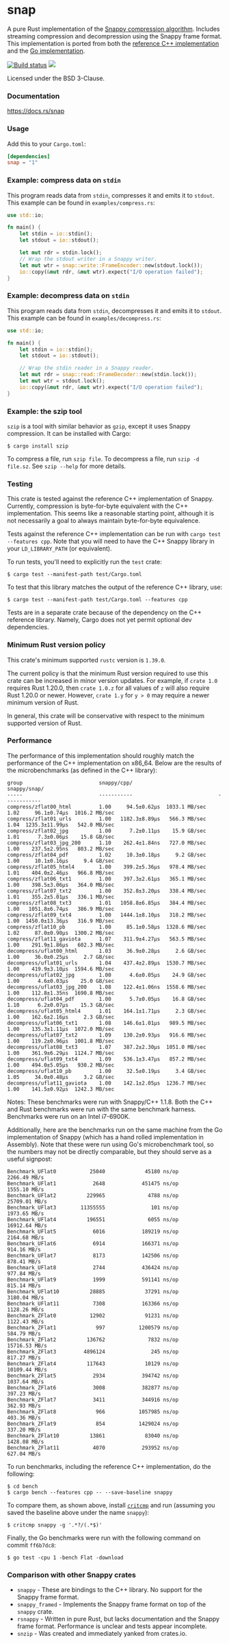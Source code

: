 snap
====
A pure Rust implementation of the
[Snappy compression algorithm](https://google.github.io/snappy/).
Includes streaming compression and decompression using the Snappy frame format.
This implementation is ported from both the
[reference C++ implementation](https://github.com/google/snappy)
and the
[Go implementation](https://github.com/golang/snappy).

[![Build status](https://github.com/BurntSushi/rust-snappy/workflows/ci/badge.svg)](https://github.com/BurntSushi/rust-snappy/actions)
[![](https://meritbadge.herokuapp.com/snap)](https://crates.io/crates/snap)

Licensed under the BSD 3-Clause.


### Documentation

https://docs.rs/snap


### Usage

Add this to your `Cargo.toml`:

```toml
[dependencies]
snap = "1"
```


### Example: compress data on `stdin`

This program reads data from `stdin`, compresses it and emits it to `stdout`.
This example can be found in `examples/compress.rs`:

```rust
use std::io;

fn main() {
    let stdin = io::stdin();
    let stdout = io::stdout();

    let mut rdr = stdin.lock();
    // Wrap the stdout writer in a Snappy writer.
    let mut wtr = snap::write::FrameEncoder::new(stdout.lock());
    io::copy(&mut rdr, &mut wtr).expect("I/O operation failed");
}
```


### Example: decompress data on `stdin`

This program reads data from `stdin`, decompresses it and emits it to `stdout`.
This example can be found in `examples/decompress.rs`:

```rust
use std::io;

fn main() {
    let stdin = io::stdin();
    let stdout = io::stdout();

    // Wrap the stdin reader in a Snappy reader.
    let mut rdr = snap::read::FrameDecoder::new(stdin.lock());
    let mut wtr = stdout.lock();
    io::copy(&mut rdr, &mut wtr).expect("I/O operation failed");
}
```


### Example: the szip tool

`szip` is a tool with similar behavior as `gzip`, except it uses Snappy
compression. It can be installed with Cargo:

```
$ cargo install szip
```

To compress a file, run `szip file`. To decompress a file, run
`szip -d file.sz`. See `szip --help` for more details.


### Testing

This crate is tested against the reference C++ implementation of Snappy.
Currently, compression is byte-for-byte equivalent with the C++ implementation.
This seems like a reasonable starting point, although it is not necessarily
a goal to always maintain byte-for-byte equivalence.

Tests against the reference C++ implementation can be run with
`cargo test --features cpp`. Note that you will need to have the C++ Snappy
library in your `LD_LIBRARY_PATH` (or equivalent).

To run tests, you'll need to explicitly run the `test` crate:

```
$ cargo test --manifest-path test/Cargo.toml
```

To test that this library matches the output of the reference C++ library, use:

```
$ cargo test --manifest-path test/Cargo.toml --features cpp
```

Tests are in a separate crate because of the dependency on the C++ reference
library. Namely, Cargo does not yet permit optional dev dependencies.


### Minimum Rust version policy

This crate's minimum supported `rustc` version is `1.39.0`.

The current policy is that the minimum Rust version required to use this crate
can be increased in minor version updates. For example, if `crate 1.0` requires
Rust 1.20.0, then `crate 1.0.z` for all values of `z` will also require Rust
1.20.0 or newer. However, `crate 1.y` for `y > 0` may require a newer minimum
version of Rust.

In general, this crate will be conservative with respect to the minimum
supported version of Rust.


### Performance

The performance of this implementation should roughly match the performance of
the C++ implementation on x86_64. Below are the results of the microbenchmarks
(as defined in the C++ library):

```
group                         snappy/cpp/                            snappy/snap/
-----                         -----------                            ------------
compress/zflat00_html         1.00     94.5±0.62µs  1033.1 MB/sec    1.02     96.1±0.74µs  1016.2 MB/sec
compress/zflat01_urls         1.00   1182.3±8.89µs   566.3 MB/sec    1.04  1235.3±11.99µs   542.0 MB/sec
compress/zflat02_jpg          1.00      7.2±0.11µs    15.9 GB/sec    1.01      7.3±0.06µs    15.8 GB/sec
compress/zflat03_jpg_200      1.10    262.4±1.84ns   727.0 MB/sec    1.00    237.5±2.95ns   803.2 MB/sec
compress/zflat04_pdf          1.02     10.3±0.18µs     9.2 GB/sec    1.00     10.1±0.16µs     9.4 GB/sec
compress/zflat05_html4        1.00    399.2±5.36µs   978.4 MB/sec    1.01    404.0±2.46µs   966.8 MB/sec
compress/zflat06_txt1         1.00    397.3±2.61µs   365.1 MB/sec    1.00    398.5±3.06µs   364.0 MB/sec
compress/zflat07_txt2         1.00    352.8±3.20µs   338.4 MB/sec    1.01    355.2±5.01µs   336.1 MB/sec
compress/zflat08_txt3         1.01   1058.8±6.85µs   384.4 MB/sec    1.00   1051.8±6.74µs   386.9 MB/sec
compress/zflat09_txt4         1.00   1444.1±8.10µs   318.2 MB/sec    1.00  1450.0±13.36µs   316.9 MB/sec
compress/zflat10_pb           1.00     85.1±0.58µs  1328.6 MB/sec    1.02     87.0±0.90µs  1300.2 MB/sec
compress/zflat11_gaviota      1.07    311.9±4.27µs   563.5 MB/sec    1.00    291.9±1.86µs   602.3 MB/sec
decompress/uflat00_html       1.03     36.9±0.28µs     2.6 GB/sec    1.00     36.0±0.25µs     2.7 GB/sec
decompress/uflat01_urls       1.04    437.4±2.89µs  1530.7 MB/sec    1.00    419.9±3.10µs  1594.6 MB/sec
decompress/uflat02_jpg        1.00      4.6±0.05µs    24.9 GB/sec    1.00      4.6±0.03µs    25.0 GB/sec
decompress/uflat03_jpg_200    1.08    122.4±1.06ns  1558.6 MB/sec    1.00    112.8±1.35ns  1690.8 MB/sec
decompress/uflat04_pdf        1.00      5.7±0.05µs    16.8 GB/sec    1.10      6.2±0.07µs    15.3 GB/sec
decompress/uflat05_html4      1.01    164.1±1.71µs     2.3 GB/sec    1.00    162.6±2.16µs     2.3 GB/sec
decompress/uflat06_txt1       1.08    146.6±1.01µs   989.5 MB/sec    1.00    135.3±1.11µs  1072.0 MB/sec
decompress/uflat07_txt2       1.09    130.2±0.93µs   916.6 MB/sec    1.00    119.2±0.96µs  1001.8 MB/sec
decompress/uflat08_txt3       1.07    387.2±2.30µs  1051.0 MB/sec    1.00    361.9±6.29µs  1124.7 MB/sec
decompress/uflat09_txt4       1.09    536.1±3.47µs   857.2 MB/sec    1.00    494.0±5.05µs   930.2 MB/sec
decompress/uflat10_pb         1.00     32.5±0.19µs     3.4 GB/sec    1.05     34.0±0.48µs     3.2 GB/sec
decompress/uflat11_gaviota    1.00    142.1±2.05µs  1236.7 MB/sec    1.00    141.5±0.92µs  1242.3 MB/sec
```

Notes: These benchmarks were run with Snappy/C++ 1.1.8. Both the C++ and Rust
benchmarks were run with the same benchmark harness. Benchmarks were run on an
Intel i7-6900K.

Additionally, here are the benchmarks run on the same machine from the Go
implementation of Snappy (which has a hand rolled implementation in Assembly).
Note that these were run using Go's microbenchmark tool, so the numbers may not
be directly comparable, but they should serve as a useful signpost:

```
Benchmark_UFlat0           25040             45180 ns/op        2266.49 MB/s
Benchmark_UFlat1            2648            451475 ns/op        1555.10 MB/s
Benchmark_UFlat2          229965              4788 ns/op        25709.01 MB/s
Benchmark_UFlat3        11355555               101 ns/op        1973.65 MB/s
Benchmark_UFlat4          196551              6055 ns/op        16912.64 MB/s
Benchmark_UFlat5            6016            189219 ns/op        2164.68 MB/s
Benchmark_UFlat6            6914            166371 ns/op         914.16 MB/s
Benchmark_UFlat7            8173            142506 ns/op         878.41 MB/s
Benchmark_UFlat8            2744            436424 ns/op         977.84 MB/s
Benchmark_UFlat9            1999            591141 ns/op         815.14 MB/s
Benchmark_UFlat10          28885             37291 ns/op        3180.04 MB/s
Benchmark_UFlat11           7308            163366 ns/op        1128.26 MB/s
Benchmark_ZFlat0           12902             91231 ns/op        1122.43 MB/s
Benchmark_ZFlat1             997           1200579 ns/op         584.79 MB/s
Benchmark_ZFlat2          136762              7832 ns/op        15716.53 MB/s
Benchmark_ZFlat3         4896124               245 ns/op         817.27 MB/s
Benchmark_ZFlat4          117643             10129 ns/op        10109.44 MB/s
Benchmark_ZFlat5            2934            394742 ns/op        1037.64 MB/s
Benchmark_ZFlat6            3008            382877 ns/op         397.23 MB/s
Benchmark_ZFlat7            3411            344916 ns/op         362.93 MB/s
Benchmark_ZFlat8             966           1057985 ns/op         403.36 MB/s
Benchmark_ZFlat9             854           1429024 ns/op         337.20 MB/s
Benchmark_ZFlat10          13861             83040 ns/op        1428.08 MB/s
Benchmark_ZFlat11           4070            293952 ns/op         627.04 MB/s
```

To run benchmarks, including the reference C++ implementation, do the
following:

```
$ cd bench
$ cargo bench --features cpp -- --save-baseline snappy
```

To compare them, as shown above, install
[`critcmp`](https://github.com/BurntSushi/critcmp)
and run (assuming you saved the baseline above under the name `snappy`):

```
$ critcmp snappy -g '.*?/(.*$)'
```

Finally, the Go benchmarks were run with the following command on commit
`ff6b7dc8`:

```
$ go test -cpu 1 -bench Flat -download
```


### Comparison with other Snappy crates

* `snappy` - These are bindings to the C++ library. No support for the Snappy
  frame format.
* `snappy_framed` - Implements the Snappy frame format on top of the `snappy`
  crate.
* `rsnappy` - Written in pure Rust, but lacks documentation and the Snappy
  frame format. Performance is unclear and tests appear incomplete.
* `snzip` - Was created and immediately yanked from crates.io.
